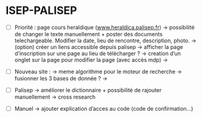 # ISEP-PALISEP

- [ ] Priorité : page cours heraldique (www.heraldica.palisep.fr)
-> possibilité de changer le texte manuellement + poster des documents telechargeable.
Modifier la date, lieu de rencontre, description, photo.
-> (option) créer un liens accessible depuis palisep
-> afficher la page d’inscription sur une page au lieu de télécharger ?
-> creation d’un onglet sur la page pour modifier la page (avec accès mdp)
-> 

- [ ] Nouveau site : 
-> meme algorithme pour le moteur de recherche
-> fusionner les 3 bases de donnée ?
-> 


- [ ] Palisep
-> améliorer le dictionnaire + possibilité de rajouter manuellement
-> cross research 


- [ ] Manuel -> ajouter explication d’acces au code (code de confirmation...)
